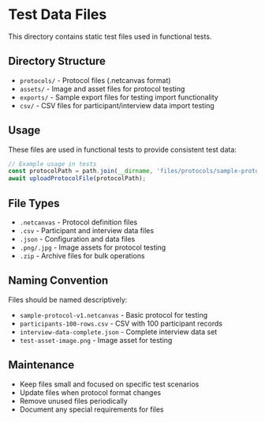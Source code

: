 # Test Data Files

This directory contains static test files used in functional tests.

## Directory Structure

- `protocols/` - Protocol files (.netcanvas format)
- `assets/` - Image and asset files for protocol testing
- `exports/` - Sample export files for testing import functionality
- `csv/` - CSV files for participant/interview data import testing

## Usage

These files are used in functional tests to provide consistent test data:

```typescript
// Example usage in tests
const protocolPath = path.join(__dirname, 'files/protocols/sample-protocol.netcanvas');
await uploadProtocolFile(protocolPath);
```

## File Types

- `.netcanvas` - Protocol definition files
- `.csv` - Participant and interview data files
- `.json` - Configuration and data files
- `.png/.jpg` - Image assets for protocol testing
- `.zip` - Archive files for bulk operations

## Naming Convention

Files should be named descriptively:
- `sample-protocol-v1.netcanvas` - Basic protocol for testing
- `participants-100-rows.csv` - CSV with 100 participant records
- `interview-data-complete.json` - Complete interview data set
- `test-asset-image.png` - Image asset for testing

## Maintenance

- Keep files small and focused on specific test scenarios
- Update files when protocol format changes
- Remove unused files periodically
- Document any special requirements for files